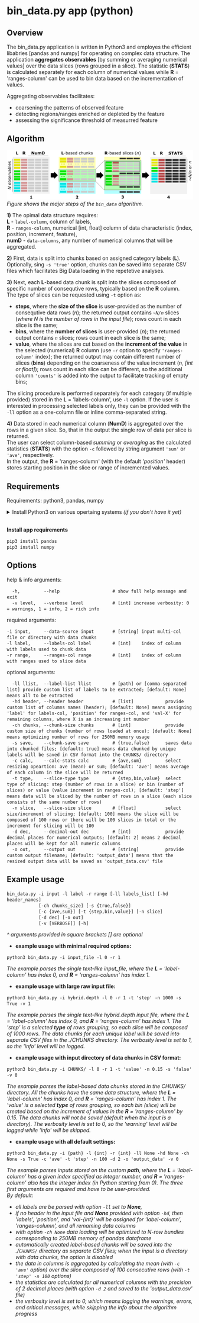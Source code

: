 # bin_data.py app (python)

## Overview

The bin_data.py application is written in Python3 and employes the efficient libabries [pandas and numpy] for operating on complex data structure. The application **aggregates observables** [by summing or averaging numerical values] over the data slices (rows grouped in a slice). The statistic (**STATS**) is calculated separately for each column of numerical values while **R** = 'ranges-column' can be used to bin data based on the incrementation of values.

Aggregating observables facilitates:
- coarsening the patterns of observed feature
- detecting regions/ranges enriched or depleted by the feature
- assessing the significance threshold of measurred feature


## Algorithm

![Bin data app](bin_data.png)<br>
<i>Figure shows the major steps of the <code>bin_data</code> algorithm.</i><br>

<b>1)</b> The opimal data structure requires:<br>
<b>L</b> - <code>label-column</code>, column of labels,<br>
<b>R</b> - <code>ranges-column</code>, numerical [int, float] column of data characteristic (index, position, increment, feature),<br>
<b>numD</b> - <code>data-columns</code>, any number of numerical columns that will be aggregated.<br>

<b>2)</b> First, data is split into chunks based on assigned category labels (<b>L</b>). Optionally, sing <code>-s 'true'</code> option, chunks can be saved into separate CSV files which facilitates Big Data loading in the repetetive analyses.<br>

<b>3)</b> Next, each <b>L</b>-based data chunk is split into the slices composed of specific number of consequtive rows, typically based on the <b>R</b> column.<br>
The type of slices can be requested using `-t` option as:
- **steps**, where the **size of the slice** is user-provided as the number of consequtive data rows (<i>n</i>); the returned output contains <i><code>~N/n</code></i> slices (<i>where N is the number of rows in the input file</i>); rows count in each slice is the same;
- **bins**, where the **number of slices** is user-provided (<i>n</i>); the returned output contains <i><code>n</code></i> slices; rows count in each slice is the same;
- **value**, where the slices are cut based on the **increment of the value** in the selected (numerical) <b>R</b> column (use `-r` option to specify <code>'ranges-column'</code> index); the returned output may contain different number of slices (<b>bins</b>) depending on the coarseness of the value increment (<i>n, [int or float]</i>); rows count in each slice can be different, so the additional column <code>'counts'</code> is added into the output to facilitate tracking of empty bins;

The slicing procedure is performed separately for each category (if multiple provided) stored in the **L** = 'labels-column', use `-l` option. If the user is interested in processing selected labels only, they can be provided with the `-ll` option as a one-column file or inline comma-separated string.<br>

<b>4)</b> Data stored in each numerical column (<b>NumD</b>) is aggregated over the rows in a given slice. So, that in the output the single row of data per slice is returned.<br>
The user can select column-based <i>summing</i> or <i>averaging</i> as the calculated statistics (<b>STATS</b>) with the option <code>-c</code> followed by string argument <code>'sum'</code> or <code>'ave'</code>, respectively.<br>
In the output, the **R** = 'ranges-column' (with the default *'position'* header) stores starting position in the slice or range of incremented values.


## Requirements

Requirements: python3, pandas, numpy

<details><summary>Install Python3 on various opertaing systems <i>(if you don't have it yet)</i></summary>

* Python3 - Ubuntu

```
sudo apt-get update
$ sudo apt-get install python3.
```

* Python3 - macOS

^ if not yet, install Homebrew
```
/bin/bash -c "$(curl -fsSL https://raw.githubusercontent.com/Homebrew/install/HEAD/install.sh)"
```

```
brew install python3
```

* Python3 - Windows

Please follow the instructions provided at [phoenixnap.com](https://phoenixnap.com/kb/how-to-install-python-3-windows)
</details><br>


**Install app requirements**

```
pip3 install pandas
pip3 install numpy
```

## Options

help & info arguments:
```
  -h,         --help                    # show full help message and exit
  -v level,   --verbose level           # [int] increase verbosity: 0 = warnings, 1 = info, 2 = rich info
```

required arguments:
```
-i input,     --data-source input       # [string] input multi-col file or directory with data chunks
-l label,     --labels-col label        # [int]    index of column with labels used to chunk data
-r range,     --ranges-col range        # [int]    index of column with ranges used to slice data
```

optional arguments:
```
  -ll llist,  --label-list llist        # [path] or [comma-separated list] provide custom list of labels to be extracted; [default: None] means all to be extracted
  -hd header, --header header           # [list]            provide custom list of columns names (header); [default: None] means assigning 'label' for labels-col, 'position' for ranges-col, and 'val-X' for remaining columns, where X is an increasing int number
  -ch chunks, --chunk-size chunks       # [int]             provide custom size of chunks (number of rows loaded at once); [default: None] means optimizing number of rows for 250MB memory usage
  -s save,    --chunk-save save         # {true,false}      saves data into chunked files; [default: true] means data chunked by unique labels will be saved in CSV format into the CHUNKS/ directory
  -c calc,    --calc-stats calc         # {ave,sum}         select resizing opeartion: ave (mean) or sum; [default: 'ave'] means average of each column in the slice will be returned
  -t type,    --slice-type type         # {step,bin,value}  select type of slicing: step (number of rows in a slice) or bin (number of slices) or value (value increment in ranges-col); [default: 'step'] means data will be sliced by the number of rows in a slice (each slice consists of the same number of rows)
  -n slice,   --slice-size slice        # [float]           select size/increment of slicing; [default: 100] means the slice will be composed of 100 rows or there will be 100 slices in total or the increment for slicing will be 100
  -d dec,     --decimal-out dec         # [int]             provide decimal places for numerical outputs; [default: 2] means 2 decimal places will be kept for all numeric columns
  -o out,     --output out              # [string]          provide custom output filename; [default: 'output_data'] means that the resized output data will be saved as 'output_data.csv' file
```


## Example usage

```
bin_data.py -i input -l label -r range [-ll labels_list] [-hd header_names]
            [-ch chunks_size] [-s {true,false}]
            [-c {ave,sum}] [-t {step,bin,value}] [-n slice]
            [-d dec] [-o out]
            [-v [VERBOSE]] [-h]
```

*^ arguments provided in square brackets [] are optional*

* **example usage with minimal required options:**

```
python3 bin_data.py -i input_file -l 0 -r 1
```

*The example parses the single text-like input_file, where the <b>L</b> = 'label-column' has index 0, and <b>R</b> = 'ranges-column' has index 1.*


* **example usage with large raw input file:**

```
python3 bin_data.py -i hybrid.depth -l 0 -r 1 -t 'step' -n 1000 -s True -v 1
```

*The example parses the single text-like hybrid.depth input file, where the <b>L</b> = 'label-column' has index 0, and <b>R</b> = 'ranges-column' has index 1. The 'step' is a selected <b>type</b> of rows grouping, so each slice will be composed of 1000 rows. The data chunks for each unique label will be saved into separate CSV files in the ./CHUNKS directory. The <b>v</b>erbosity level is set to 1, so the 'info' level will be logged.*

* **example usage with input directory of data chunks in CSV format:**

```
python3 bin_data.py -i CHUNKS/ -l 0 -r 1 -t 'value' -n 0.15 -s 'false' -v 0
```

*The example parses the label-based data chunks stored in the CHUNKS/ directory. All the chunks have the same data structure, where the <b>L</b> = 'label-column' has index 0, and <b>R</b> = 'ranges-column' has index 1. The 'value' is a selected <b>type</b> of rows grouping, so each bin (slice) will be created based on the increment of values in the <b>R</b> = 'ranges-column' by 0.15. The data chunks will not be saved (default when the input is a directory). The <b>v</b>erbosity level is set to 0, so the 'warning' level will be logged while 'info' will be skipped.*

* **example usage with all default settings:**

```
python3 bin_data.py -i {path} -l {int} -r {int} -ll None -hd None -ch None -s True -c 'ave' -t 'step' -n 100 -d 2 -o 'output_data' -v 0
```

*The example parses inputs stored on the custom <b>path</b>, where the <b>L</b> = 'label-column' has a given index specified as integer number, and <b>R</b> = 'ranges-column' also has the integer index (in Python starting from 0). The three first arguments are required and have to be user-provided.*<br>
<i>
By default:
- all labels are be parsed with option <code>-ll</code> set to <b>None</b>,
- if no header in the input file and <b>None</b> provided with option <code>-hd</code>, then 'labels', 'position', and 'val-{int}' will be assigned for 'label-column', 'ranges-column', and all remaming data columns
- with option <code>-ch None</code> data loading will be optimized to N-row bundles corresponding to 250MB memory of pandas dataframe
- automatically created label-based chunks will be saved into the ./<code>CHUNKS/</code> directory as separate CSV files; when the input is a directory with data chunks, the option is disabled
- the data in columns is aggregated by calculating the mean (with <code>-c 'ave'</code> option) over the slice composed of 100 consecutive rows (with <code>-t 'step' -n 100</code> options)
- the statistics are calculated for all numerical columns with the precision of 2 decimal places (with option <code>-d 2</code> and saved to the 'output_data.csv' file)
- the verbosity level is set to 0, which means logging the warnings, errors, and critical messages, while skipping the info about the algorithm progress
</i>
